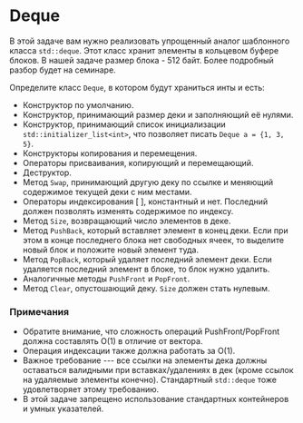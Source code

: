 # Deque

В этой задаче вам нужно реализовать упрощенный аналог шаблонного класса `std::deque`.
Этот класс хранит элементы в кольцевом буфере блоков. В нашей задаче размер блока - 512 байт.
Более подробный разбор будет на семинаре.

Определите класс `Deque`, в котором будут храниться инты и есть:

* Конструктор по умолчанию.
* Конструктор, принимающий размер деки и заполняющий её нулями.
* Конструктор, принимающий список инициализации `std::initializer_list<int>`,
что позволяет писать `Deque a = {1, 3, 5}`.
* Конструкторы копирования и перемещения.
* Операторы присваивания, копирующий и перемещающий.
* Деструктор.
* Метод `Swap`, принимающий другую деку по ссылке и меняющий содержимое текущей деки с ним местами.
* Операторы индексирования [ ], константный и нет. Последний должен позволять изменять содержимое по индексу.
* Метод `Size`, возвращающий число элементов в деке.
* Метод `PushBack`, который вставляет элемент в конец деки. Если при этом в конце последнего блока нет свободных ячеек,
то выделите новый блок и положите новый элемент туда.
* Метод `PopBack`, который удаляет последний элемент деки. Если удаляется последний элемент в блоке, то блок нужно удалить.
* Аналогичные методы `PushFront` и `PopFront`.
* Метод `Clear`, опустошающий деку. `Size` должен стать нулевым.

### Примечания

* Обратите внимание, что сложность операций PushFront/PopFront должна составлять O(1) в отличие от вектора.
* Операция индексации также должна работать за O(1).
* Важное требование --- все ссылки на элементы дека должны оставаться валидными при вставках/удалениях в дек (кроме ссылок на
удаляемые элементы конечно). Стандартный `std::deque` тоже удовлетворяет этому требованию.
* В этой задаче запрещено использование стандартных контейнеров и умных указателей.
